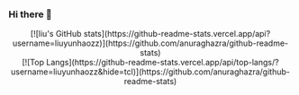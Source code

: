 ### Hi there 👋

<!--
**liuyunhaozz/liuyunhaozz** is a ✨ _special_ ✨ repository because its `README.md` (this file) appears on your GitHub profile.

Here are some ideas to get you started:

- 🔭 I’m currently working on ...
- 🌱 I’m currently learning ...
- 👯 I’m looking to collaborate on ...
- 🤔 I’m looking for help with ...
- 💬 Ask me about ...
- 📫 How to reach me: ...
- 😄 Pronouns: ...
- ⚡ Fun fact: ...
-->

<div align=center>[![liu's GitHub stats](https://github-readme-stats.vercel.app/api?username=liuyunhaozz)](https://github.com/anuraghazra/github-readme-stats)
  
<div align=center>[![Top Langs](https://github-readme-stats.vercel.app/api/top-langs/?username=liuyunhaozz&hide=tcl)](https://github.com/anuraghazra/github-readme-stats)
